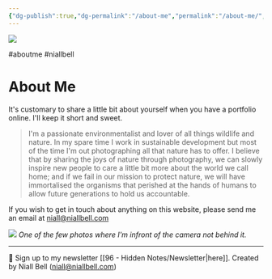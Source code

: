 ```yaml
---
{"dg-publish":true,"dg-permalink":"/about-me","permalink":"/about-me/","title":"About Me","noteIcon":null,"created":"2024-04-08T02:42:25.691-07:00","updated":"2025-02-21T13:21:48.184-08:00"}
---
```


![](https://i.imgur.com/sT9enS0.jpeg)

#aboutme #niallbell
# About Me

It's customary to share a little bit about yourself when you have a portfolio online. I'll keep it short and sweet. 

> I'm a passionate environmentalist and lover of all things wildlife and nature. In my spare time I work in sustainable development but most of the time I'm out photographing all that nature has to offer. I believe that by sharing the joys of nature through photography, we can slowly inspire new people to care a little bit more about the world we call home; and if we fail in our mission to protect nature, we will have immortalised the organisms that perished at the hands of humans to allow future generations to hold us accountable.

If you wish to get in touch about anything on this website, please send me an email at [niall@niallbell.com](mailto:niall@niallbell.com)

![](https://i.imgur.com/9wUq3cS.jpg)
*One of the few photos where I'm infront of the camera not behind it.*











---
📧 Sign up to my newsletter [[96 - Hidden Notes/Newsletter\|here]].
Created by Niall Bell (niall@niallbell.com)